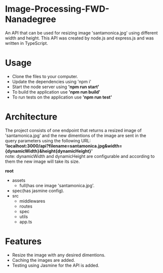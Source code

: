# Image-Processing-FWD-Nanadegree

An API that can be used for resizing image 'santamonica.jpg' using different width and height. This API was created by node.js and express.js and was written in TypeScript.

# Usage

- Clone the files to your computer.
- Update the dependencies using 'npm i'
- Start the node server using **'npm run start'**
- To build the application use **'npm run build'**
- To run tests on the application use **'npm run test'**

# Architecture
The project consists of one endpoint that returns a resized image of 'santamonica.jpg' and the new dimentions of the image are sent  in the query parameters using the following URL:<br/>
**'localhost:3000/api?filename=santamonica.jpg&width={dynamicWidth}&height{dynamicHeight}'**<br/>
note: dynamicWidth and dynamicHeight are configurable and according to them the new image will take its size.

**root**
- assets
    - full(has one image 'santamonica.jpg'.
- spec(has jasmine config).
- src
    - middlewares
    - routes
    - spec
    - utils
    - app.ts


# Features
- Resize the image with any desired dimentions.
- Caching the images are added.
- Testing using Jasmine for the API is added.
